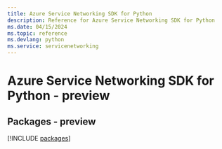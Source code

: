 ```yaml
---
title: Azure Service Networking SDK for Python
description: Reference for Azure Service Networking SDK for Python
ms.date: 04/15/2024
ms.topic: reference
ms.devlang: python
ms.service: servicenetworking
---
```

# Azure Service Networking SDK for Python - preview
## Packages - preview
[!INCLUDE [packages](service-networking-index.md)]